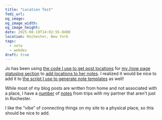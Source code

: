```yaml
---
title: "Location Test"
fedi_url: 
og_image: 
og_image_width: 
og_image_height: 
date: 2025-08-19T14:02:55-0400
location: Rochester, New York
tags:
  - note
  - webdev
draft: true
---
```


Jo has been using [the code I use to get post locations](https://github.com/reillypascal/personalsite-ssg/blob/fcec4c251b343b0e53f9f8d0dd2689f27c9cbf9c/status#L5) for [my /now page statuslog section](/now) to [add locations to her notes](https://dead.garden/notes/). I realized it would be nice to add it to [the script I use to generate note templates](https://github.com/reillypascal/personalsite-ssg/blob/main/note) as well!

While most of my blog posts are written from home and not associated with a place, I have a [number](/notes/2025/07/photoblog-natural-stone-bridge-caves/) of [notes](/notes/2025/07/powder-mills-usgs-gaging-station/) from trips with my partner that aren't just in Rochester.

I like the “vibe” of connecting things on my site to a physical place, so this should be nice to add.
